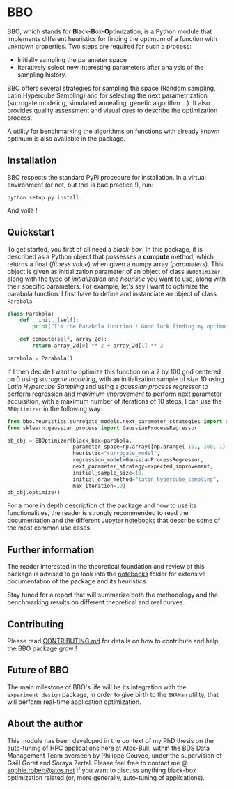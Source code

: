 # BBO
BBO, which stands for **B**lack-**B**ox-**O**ptimization, is a Python module that
implements different heuristics for finding the optimum of a function with unknown
properties. Two steps are required for such a process:
* Initially sampling the parameter space
* Iteratively select new interesting parameters after analysis of the sampling history.

BBO offers several strategies for sampling the space (Random sampling, Latin Hypercube Sampling) and
for selecting the next parametrization (surrogate modeling, simulated annealing, genetic algorithm ...). It also provides quality assessment and visual
cues to describe the optimization process.

A utility for benchmarking the algorithms on functions with already known optimum is also available
in the package.

## Installation


BBO respects the standard PyPi procedure for installation. In a virtual environment (or not, but this
is bad practice !), run:

```python setup.py install```

And voilà !

## Quickstart

To get started, you first of all need a *black-box*. In this package, it is described as
a Python object that possesses a **compute** method, which returns a float (*fitness value*) when given a numpy array (*parameters*).
This object is given as initialization parameter of an object of class ```BBOptimizer```, along with
the type of *initialization* and *heuristic* you want to use, along with their specific parameters. For example,
let's say I want to optimize the parabola function. I first have to define and instanciate an object of class ```Parabola```.

```python
class Parabola:
    def __init__(self):
        print("I'm the Parabola function ! Good luck finding my optimum !")

    def compute(self, array_2d):
        return array_2d[0] ** 2 + array_2d[1] ** 2

parabola = Parabola()
```

If I then decide I want to optimize this function on a 2 by 100 grid centered on 0 using *surrogate modeling*, with an initialization sample
of size 10 using *Latin Hypercube Sampling* and using a *gaussian process regressor* to perform regression and *maximum improvement* to perform next parameter acquisition, with a maximum number of iterations of 10 steps,
I can use the ```BBOptimizer``` in the following way:

```python
from bbo.heuristics.surrogate_models.next_parameter_strategies import expected_improvement
from sklearn.gaussian_process import GaussianProcessRegressor

bb_obj = BBOptimizer(black_box=parabola,
                     parameter_space=np.array([np.arange(-101, 100, 1), np.arange(-100, 100, 1)).T,
                     heuristic="surrogate_model",
                     regression_model=GaussianProcessRegressor,
                     next_parameter_strategy=expected_improvement,
                     initial_sample_size=10,
                     initial_draw_method="latin_hypercube_sampling",
                     max_iteration=10)
bb_obj.optimize()
```



For a more in depth description of the package and how to use its functionalities,
the reader is strongly recommended to read the documentation and the different Jupyter [notebooks](notebooks)
that describe some of the most common use cases.

## Further information
The reader interested in the theoretical foundation and review of this package is
advised to go look into the [notebooks](notebooks) folder for extensive documentation
of the package and its heuristics.

Stay tuned for a report that will summarize both the methodology and the
benchmarking results on different theoretical and real curves.

## Contributing

Please read [CONTRIBUTING.md](CONTRIBUTING.md) for details on how to contribute and help the BBO package grow !

## Future of BBO

The main milestone of BBO's life will be its integration with the ```experiment_design```
package, in order to give birth to the ```SHAMan``` utility, that will perform real-time application
optimization.

## About the author

This module has been developed in the context of my PhD thesis on the auto-tuning of HPC applications here at Atos-Bull, within the BDS Data Management Team overseen by Philippe Couvée,
under the supervision of Gaël Goret and Soraya Zertal. Please feel free to contact me @ [sophie.robert@atos.net](sophie.robert@atos.net) if you want
to discuss anything black-box optimization related (or, more generally, auto-tuning of applications).
